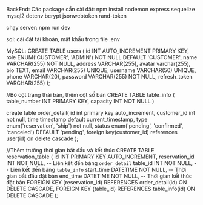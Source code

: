 BackEnd:
Các package cần cài đặt:
npm install nodemon express sequelize mysql2 dotenv bcrypt jsonwebtoken rand-token

chạy server:
npm run dev

sql: cài đặt tài khoản, mật khẩu trong file .env


MySQL:
CREATE TABLE users (
    id INT AUTO_INCREMENT PRIMARY KEY,
    role ENUM('CUSTOMER', 'ADMIN') NOT NULL DEFAULT 'CUSTOMER',
    name VARCHAR(255) NOT NULL,
    address VARCHAR(255),
    avatar varchar(255),
    bio TEXT,
    email VARCHAR(255) UNIQUE,
    username VARCHAR(50) UNIQUE,
    phone VARCHAR(20),
    password VARCHAR(255) NOT NULL,
    refresh_token VARCHAR(255)
);

//Bỏ cột trạng thái bàn, thêm cột số bàn
CREATE TABLE table_info (
    table_number INT PRIMARY KEY,
    capacity INT NOT NULL 
)

create table order_detail(
    id int primary key auto_increment,
    customer_id int not null,
    time timestamp default current_timestamp,
    type enum('reservation', 'ship') not null,
    status enum('pending', 'confirmed', 'canceled') DEFAULT 'pending',
    foreign key(customer_id) references user(id) on delete cascade
);

//Thêm trường thời gian bắt đầu và kết thúc
CREATE TABLE reservation_table (
    id INT PRIMARY KEY AUTO_INCREMENT,
    reservation_id INT NOT NULL,  -- Liên kết đến bảng `order_detail`
    table_id INT NOT NULL,       -- Liên kết đến bảng `table_info`
    start_time DATETIME NOT NULL, -- Thời gian bắt đầu đặt bàn
    end_time DATETIME NOT NULL,   -- Thời gian kết thúc đặt bàn
    FOREIGN KEY (reservation_id) REFERENCES order_detail(id) ON DELETE CASCADE,
    FOREIGN KEY (table_id) REFERENCES table_info(id) ON DELETE CASCADE
);
